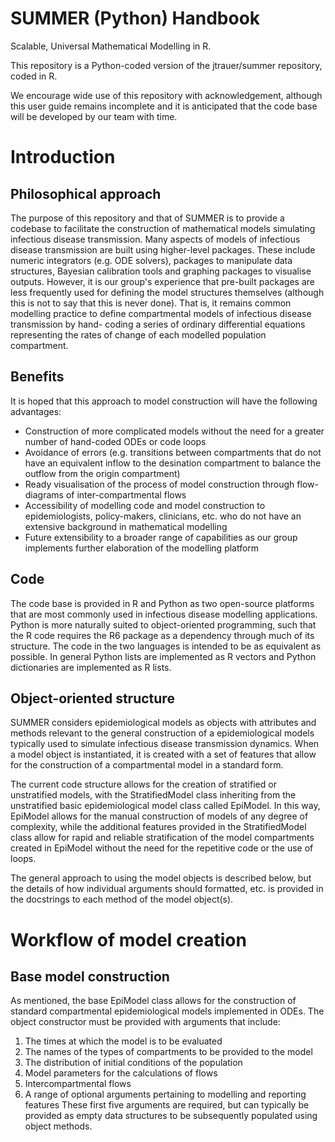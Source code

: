 # SUMMER (Python) Handbook
Scalable, Universal Mathematical Modelling in R.

This repository is a Python-coded version of the jtrauer/summer repository, coded in R.

We encourage wide use of this repository with acknowledgement, although this user guide remains incomplete and it is
anticipated that the code base will be developed by our team with time.

# Introduction

## Philosophical approach
The purpose of this repository and that of SUMMER is to provide a codebase to facilitate the construction of
mathematical models simulating infectious disease transmission.
Many aspects of models of infectious disease transmission are built using higher-level packages.
These include numeric integrators (e.g. ODE solvers), packages to manipulate data structures, Bayesian calibration tools
and graphing packages to visualise outputs.
However, it is our group's experience that pre-built packages are less frequently used for defining the model structures
themselves (although this is not to say that this is never done).
That is, it remains common modelling practice to define compartmental models of infectious disease transmission by hand-
coding a series of ordinary differential equations representing the rates of change of each modelled population
compartment.

## Benefits
It is hoped that this approach to model construction will have the following advantages:
* Construction of more complicated models without the need for a greater number of hand-coded ODEs or code loops
* Avoidance of errors (e.g. transitions between compartments that do not have an equivalent inflow to the desination
compartment to balance the outflow from the origin compartment)
* Ready visualisation of the process of model construction through flow-diagrams of inter-compartmental flows
* Accessibility of modelling code and model construction to epidemiologists, policy-makers, clinicians, etc. who do not
have an extensive background in mathematical modelling
* Future extensibility to a broader range of capabilities as our group implements further elaboration of the modelling
platform

## Code
The code base is provided in R and Python as two open-source platforms that are most commonly used in infectious disease
modelling applications. Python is more naturally suited to object-oriented programming, such that the R code requires
the R6 package as a dependency through much of its structure. The code in the two languages is intended to be as
equivalent as possible. In general Python lists are implemented as R vectors and Python dictionaries are implemented as
R lists.

## Object-oriented structure
SUMMER considers epidemiological models as objects with attributes and methods relevant to the general construction of
a epidemiological models typically used to simulate infectious disease transmission dynamics. When a model object is
instantiated, it is created with a set of features that allow for the construction of a compartmental model in a
standard form.

The current code structure allows for the creation of stratified or unstratified models, with the StratifiedModel class
inheriting from the unstratified basic epidemiological model class called EpiModel. In this way, EpiModel allows for the
manual construction of models of any degree of complexity, while the additional features provided in the StratifiedModel
class allow for rapid and reliable stratification of the model compartments created in EpiModel without the need for the
repetitive code or the use of loops.

The general approach to using the model objects is described below, but the details of how individual arguments should
formatted, etc. is provided in the docstrings to each method of the model object(s).

# Workflow of model creation
## Base model construction
As mentioned, the base EpiModel class allows for the construction of standard compartmental epidemiological models
implemented in ODEs. The object constructor must be provided with arguments that include:
1. The times at which the model is to be evaluated
2. The names of the types of compartments to be provided to the model
3. The distribution of initial conditions of the population
4. Model parameters for the calculations of flows
5. Intercompartmental flows
6. A range of optional arguments pertaining to modelling and reporting features
These first five arguments are required, but can typically be provided as empty data structures to be subsequently
populated using object methods.